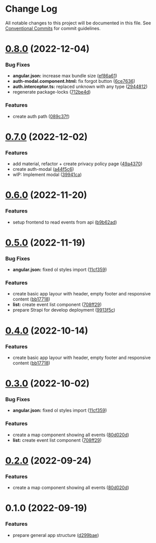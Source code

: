 # Change Log

All notable changes to this project will be documented in this file.
See [Conventional Commits](https://conventionalcommits.org) for commit guidelines.

# [0.8.0](https://github.com/Miwoli/jugger/compare/frontend@0.7.0...frontend@0.8.0) (2022-12-04)

### Bug Fixes

- **angular.json:** increase max bundle size ([ef86a61](https://github.com/Miwoli/jugger/commit/ef86a6196f709c3bfed31d927d0158e7e2250d4f))
- **auth-modal.component.html:** fix forgot button ([6ce7636](https://github.com/Miwoli/jugger/commit/6ce7636cb02ebe062b4f762c7daf849bd37b1299))
- **auth.interceptor.ts:** replaced unknown with any type ([2944812](https://github.com/Miwoli/jugger/commit/29448123c6f57f6c0fe48ab0ce66d509b83e6aa4))
- regenerate package-locks ([712be4d](https://github.com/Miwoli/jugger/commit/712be4da3e1d3334eac8c25f0d9fce7a48196595))

### Features

- create auth path ([089c37f](https://github.com/Miwoli/jugger/commit/089c37fa651cc8aa434a596cdfd68cd936976750))

# [0.7.0](https://github.com/Miwoli/jugger/compare/frontend@0.6.0...frontend@0.7.0) (2022-12-02)

### Features

- add material, refactor + create privacy policy page ([49a4370](https://github.com/Miwoli/jugger/commit/49a4370f2b0af20d4d2eccdf0472c3964deba913))
- create auth-modal ([a44f5c6](https://github.com/Miwoli/jugger/commit/a44f5c6f59035e9e5e6ba174dfff97047ff405e9))
- wIP: Implement modal ([39941ca](https://github.com/Miwoli/jugger/commit/39941caacc96ddbe0b7caec3270a6c0d0bdbf506))

# [0.6.0](https://github.com/Miwoli/jugger/compare/frontend@0.5.0...frontend@0.6.0) (2022-11-20)

### Features

- setup frontend to read events from api ([b9b62ad](https://github.com/Miwoli/jugger/commit/b9b62ad723349f9b1353d8e234d8f6e3073611e4))

# [0.5.0](https://github.com/Miwoli/jugger/compare/frontend@0.2.0...frontend@0.5.0) (2022-11-19)

### Bug Fixes

- **angular.json:** fixed ol styles import ([11cf359](https://github.com/Miwoli/jugger/commit/11cf359fe94179b1953686e220201efda2e37260))

### Features

- create basic app layour with header, empty footer and responsive content ([bb17718](https://github.com/Miwoli/jugger/commit/bb17718a743fe2730ab62b8ab3ef2765a275214f))
- **list:** create event list component ([708ff29](https://github.com/Miwoli/jugger/commit/708ff29044b7f1c9812e57563335bf7faa2beb69))
- prepare Strapi for develop deployment ([9913f5c](https://github.com/Miwoli/jugger/commit/9913f5ce5ccbb6456bec4853e65e92921a2da111))

# [0.4.0](https://github.com/Miwoli/jugger/compare/frontend@0.3.0...frontend@0.4.0) (2022-10-14)

### Features

- create basic app layour with header, empty footer and responsive content ([bb17718](https://github.com/Miwoli/jugger/commit/bb17718a743fe2730ab62b8ab3ef2765a275214f))

# [0.3.0](https://github.com/Miwoli/jugger/compare/frontend@0.1.0...frontend@0.3.0) (2022-10-02)

### Bug Fixes

- **angular.json:** fixed ol styles import ([11cf359](https://github.com/Miwoli/jugger/commit/11cf359fe94179b1953686e220201efda2e37260))

### Features

- create a map component showing all events ([80d020d](https://github.com/Miwoli/jugger/commit/80d020d0fee2f2cba16ab8922b7ad4c0e48d6201))
- **list:** create event list component ([708ff29](https://github.com/Miwoli/jugger/commit/708ff29044b7f1c9812e57563335bf7faa2beb69))

# [0.2.0](https://github.com/Miwoli/jugger/compare/frontend@0.1.0...frontend@0.2.0) (2022-09-24)

### Features

- create a map component showing all events ([80d020d](https://github.com/Miwoli/jugger/commit/80d020d0fee2f2cba16ab8922b7ad4c0e48d6201))

# 0.1.0 (2022-09-19)

### Features

- prepare general app structure ([d299bae](https://github.com/Miwoli/jugger/commit/d299bae4ad653d9bde2a38344fea055b28b50901))
